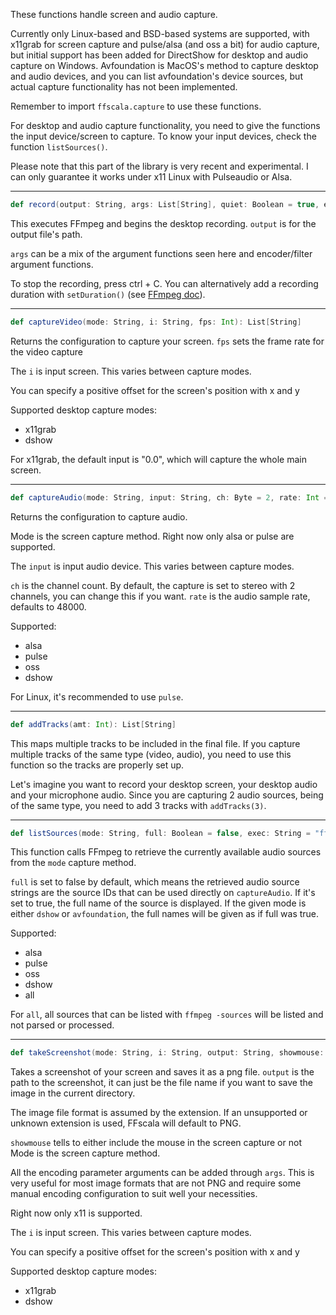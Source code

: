 These functions handle screen and audio capture.

Currently only Linux-based and BSD-based systems are supported, with x11grab for screen capture and pulse/alsa (and oss a bit) for audio capture, but initial support has been added for DirectShow for desktop and audio capture on Windows. Avfoundation is MacOS's method to capture desktop and audio devices, and you can list avfoundation's device sources, but actual capture functionality has not been implemented.

Remember to import ```ffscala.capture``` to use these functions.

For desktop and audio capture functionality, you need to give the functions the input device/screen to capture. To know your input devices, check the function ```listSources()```.

Please note that this part of the library is very recent and experimental. I can only guarantee it works under x11 Linux with Pulseaudio or Alsa.

---

```scala
def record(output: String, args: List[String], quiet: Boolean = true, exec: String = "ffmpeg"): Int
```
This executes FFmpeg and begins the desktop recording. ```output``` is for the output file's path.

```args``` can be a mix of the argument functions seen here and encoder/filter argument functions.

To stop the recording, press ctrl + C. You can alternatively add a recording duration with ```setDuration()``` (see [FFmpeg doc](../docs/ffmpeg.md)).

---

```scala
def captureVideo(mode: String, i: String, fps: Int): List[String]
```
Returns the configuration to capture your screen.
```fps``` sets the frame rate for the video capture

The ```i``` is input screen. This varies between capture modes.

You can specify a positive offset for the screen's position with x and y

Supported desktop capture modes:
* x11grab
* dshow

For x11grab, the default input is "0.0", which will capture the whole main screen.

---

```scala
def captureAudio(mode: String, input: String, ch: Byte = 2, rate: Int = 48000): List[String]
```
Returns the configuration to capture audio.

Mode is the screen capture method. Right now only alsa or pulse are supported.

The ```input``` is input audio device. This varies between capture modes.

```ch``` is the channel count. By default, the capture is set to stereo with 2 channels, you can change this if you want.
```rate``` is the audio sample rate, defaults to 48000.

Supported:
* alsa
* pulse
* oss
* dshow

For Linux, it's recommended to use ```pulse```.

---

```scala
def addTracks(amt: Int): List[String]
```
This maps multiple tracks to be included in the final file. If you capture multiple tracks of the same type (video, audio), you need to use this function so the tracks are properly set up.

Let's imagine you want to record your desktop screen, your desktop audio and your microphone audio. Since you are capturing 2 audio sources, being of the same type, you need to add 3 tracks with ```addTracks(3)```.

---

```scala
def listSources(mode: String, full: Boolean = false, exec: String = "ffmpeg"): List[String]
```
This function calls FFmpeg to retrieve the currently available audio sources from the ```mode``` capture method.

```full``` is set to false by default, which means the retrieved audio source strings are the source IDs that can be used directly on ```captureAudio```. If it's set to true, the full name of the source is displayed. If the given mode is either ```dshow``` or ```avfoundation```, the full names will be given as if full was true.

Supported:
* alsa
* pulse
* oss
* dshow
* all

For ```all```, all sources that can be listed with ```ffmpeg -sources``` will be listed and not parsed or processed.

---

```scala
def takeScreenshot(mode: String, i: String, output: String, showmouse: Boolean = false, args: List[String] = List(), quiet: Boolean = true, exec: String = "ffmpeg"): Int
```
Takes a screenshot of your screen and saves it as a png file. ```output``` is the path to the screenshot, it can just be the file name if you want to save the image in the current directory.

The image file format is assumed by the extension. If an unsupported or unknown extension is used, FFscala will default to PNG.

```showmouse``` tells to either include the mouse in the screen capture or not
Mode is the screen capture method.

All the encoding parameter arguments can be added through ```args```. This is very useful for most image formats that are not PNG and require some manual encoding configuration to suit well your necessities.

Right now only x11 is supported.

The ```i``` is input screen. This varies between capture modes.

You can specify a positive offset for the screen's position with x and y

Supported desktop capture modes:
* x11grab
* dshow
